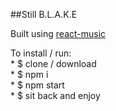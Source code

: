 ##Still B.L.A.K.E  

Built using [react-music](https://github.com/FormidableLabs/react-music)  

To install / run:  
    * $ clone / download  
    * $ npm i  
    * $ npm start  
    * $ sit back and enjoy
